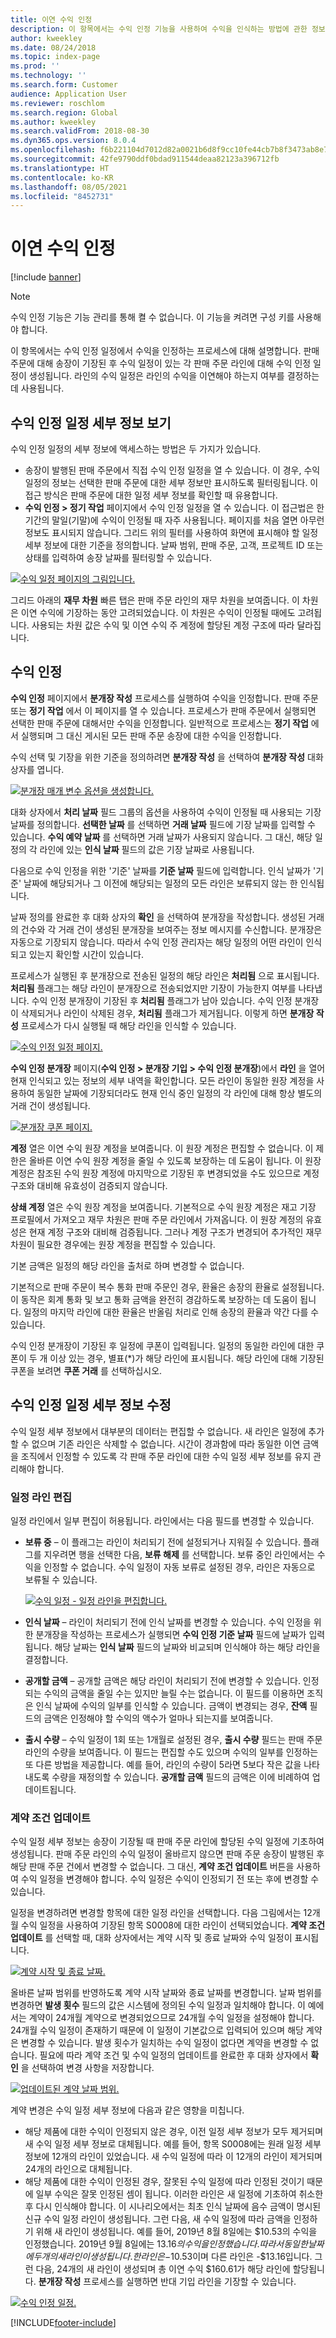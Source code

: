 ```yaml
---
title: 이연 수익 인정
description: 이 항목에서는 수익 인정 기능을 사용하여 수익을 인식하는 방법에 관한 정보를 제공합니다.
author: kweekley
ms.date: 08/24/2018
ms.topic: index-page
ms.prod: ''
ms.technology: ''
ms.search.form: Customer
audience: Application User
ms.reviewer: roschlom
ms.search.region: Global
ms.author: kweekley
ms.search.validFrom: 2018-08-30
ms.dyn365.ops.version: 8.0.4
ms.openlocfilehash: f6b221104d7012d82a0021b6d8f9cc10fe44cb7b8f3473ab8e7ae7a89be0a5e6
ms.sourcegitcommit: 42fe9790ddf0bdad911544deaa82123a396712fb
ms.translationtype: HT
ms.contentlocale: ko-KR
ms.lasthandoff: 08/05/2021
ms.locfileid: "8452731"
---
```

# <a name="recognize-deferred-revenue"></a>이연 수익 인정

[!include [banner](../includes/banner.md)]

> [!NOTE]
> 수익 인정 기능은 기능 관리를 통해 켤 수 없습니다. 이 기능을 켜려면 구성 키를 사용해야 합니다.

이 항목에서는 수익 인정 일정에서 수익을 인정하는 프로세스에 대해 설명합니다. 판매 주문에 대해 송장이 기장된 후 수익 일정이 있는 각 판매 주문 라인에 대해 수익 인정 일정이 생성됩니다. 라인의 수익 일정은 라인의 수익을 이연해야 하는지 여부를 결정하는 데 사용됩니다.

## <a name="view-revenue-recognition-schedule-details"></a>수익 인정 일정 세부 정보 보기

수익 인정 일정의 세부 정보에 액세스하는 방법은 두 가지가 있습니다.

- 송장이 발행된 판매 주문에서 직접 수익 인정 일정을 열 수 있습니다. 이 경우, 수익 일정의 정보는 선택한 판매 주문에 대한 세부 정보만 표시하도록 필터링됩니다. 이 접근 방식은 판매 주문에 대한 일정 세부 정보를 확인할 때 유용합니다.
- **수익 인정 \> 정기 작업** 페이지에서 수익 인정 일정을 열 수 있습니다. 이 접근법은 한 기간의 말일(기말)에 수익이 인정될 때 자주 사용됩니다. 페이지를 처음 열면 아무런 정보도 표시되지 않습니다. 그리드 위의 필터를 사용하여 화면에 표시해야 할 일정 세부 정보에 대한 기준을 정의합니다. 날짜 범위, 판매 주문, 고객, 프로젝트 ID 또는 상태를 입력하여 송장 날짜를 필터링할 수 있습니다.

[![수익 일정 페이지의 그림입니다.](./media/revenue-recognition-schedule-page.png)](./media/revenue-recognition-schedule-page.png)

그리드 아래의 **재무 차원** 빠른 탭은 판매 주문 라인의 재무 차원을 보여줍니다. 이 차원은 이연 수익에 기장하는 동안 고려되었습니다. 이 차원은 수익이 인정될 때에도 고려됩니다. 사용되는 차원 값은 수익 및 이연 수익 주 계정에 할당된 계정 구조에 따라 달라집니다.

## <a name="recognize-revenue"></a>수익 인정

**수익 인정** 페이지에서 **분개장 작성** 프로세스를 실행하여 수익을 인정합니다. 판매 주문 또는 **정기 작업** 에서 이 페이지를 열 수 있습니다. 프로세스가 판매 주문에서 실행되면 선택한 판매 주문에 대해서만 수익을 인정합니다. 일반적으로 프로세스는 **정기 작업** 에서 실행되며 그 대신 게시된 모든 판매 주문 송장에 대한 수익을 인정합니다.

수익 선택 및 기장을 위한 기준을 정의하려면 **분개장 작성** 을 선택하여 **분개장 작성** 대화 상자를 엽니다.

[![분개장 매개 변수 옵션을 생성합니다.](./media/revenue-recognition-create-journal.png)](./media/revenue-recognition-create-journal.png)

대화 상자에서 **처리 날짜** 필드 그룹의 옵션을 사용하여 수익이 인정될 때 사용되는 기장 날짜를 정의합니다. **선택한 날짜** 를 선택하면 **거래 날짜** 필드에 기장 날짜를 입력할 수 있습니다. **수익 예약 날짜** 를 선택하면 거래 날짜가 사용되지 않습니다. 그 대신, 해당 일정의 각 라인에 있는 **인식 날짜** 필드의 값은 기장 날짜로 사용됩니다.

다음으로 수익 인정을 위한 '기준' 날짜를 **기준 날짜** 필드에 입력합니다. 인식 날짜가 '기준' 날짜에 해당되거나 그 이전에 해당되는 일정의 모든 라인은 보류되지 않는 한 인식됩니다.

날짜 정의를 완료한 후 대화 상자의 **확인** 을 선택하여 분개장을 작성합니다. 생성된 거래의 건수와 각 거래 건이 생성된 분개장을 보여주는 정보 메시지를 수신합니다. 분개장은 자동으로 기장되지 않습니다. 따라서 수익 인정 관리자는 해당 일정의 어떤 라인이 인식되고 있는지 확인할 시간이 있습니다.

프로세스가 실행된 후 분개장으로 전송된 일정의 해당 라인은 **처리됨** 으로 표시됩니다. **처리됨** 플래그는 해당 라인이 분개장으로 전송되었지만 기장이 가능한지 여부를 나타냅니다. 수익 인정 분개장이 기장된 후 **처리됨** 플래그가 남아 있습니다. 수익 인정 분개장이 삭제되거나 라인이 삭제된 경우, **처리됨** 플래그가 제거됩니다. 이렇게 하면 **분개장 작성** 프로세스가 다시 실행될 때 해당 라인을 인식할 수 있습니다.

[![수익 인정 일정 페이지.](./media/revenue-recognition-rev-recog-schedule-02.png)](./media/revenue-recognition-rev-recog-schedule-02.png)

**수익 인정 분개장** 페이지(**수익 인정 \> 분개장 기입 \> 수익 인정 분개장**)에서 **라인** 을 열어 현재 인식되고 있는 정보의 세부 내역을 확인합니다. 모든 라인이 동일한 원장 계정을 사용하여 동일한 날짜에 기장되더라도 현재 인식 중인 일정의 각 라인에 대해 항상 별도의 거래 건이 생성됩니다.

[![분개장 쿠폰 페이지.](./media/revenue-recognition-journal-voucher.png)](./media/revenue-recognition-journal-voucher.png)

**계정** 열은 이연 수익 원장 계정을 보여줍니다. 이 원장 계정은 편집할 수 없습니다. 이 제한은 올바른 이연 수익 원장 계정을 줄일 수 있도록 보장하는 데 도움이 됩니다. 이 원장 계정은 참조된 수익 원장 계정에 마지막으로 기장된 후 변경되었을 수도 있으므로 계정 구조와 대비해 유효성이 검증되지 않습니다.

**상쇄 계정** 열은 수익 원장 계정을 보여줍니다. 기본적으로 수익 원장 계정은 재고 기장 프로필에서 가져오고 재무 차원은 판매 주문 라인에서 가져옵니다. 이 원장 계정의 유효성은 현재 계정 구조와 대비해 검증됩니다. 그러나 계정 구조가 변경되어 추가적인 재무 차원이 필요한 경우에는 원장 계정을 편집할 수 있습니다.

기본 금액은 일정의 해당 라인을 출처로 하며 변경할 수 없습니다.

기본적으로 판매 주문이 복수 통화 판매 주문인 경우, 환율은 송장의 환율로 설정됩니다. 이 동작은 회계 통화 및 보고 통화 금액을 완전히 경감하도록 보장하는 데 도움이 됩니다. 일정의 마지막 라인에 대한 환율은 반올림 처리로 인해 송장의 환율과 약간 다를 수 있습니다.

수익 인정 분개장이 기장된 후 일정에 쿠폰이 입력됩니다. 일정의 동일한 라인에 대한 쿠폰이 두 개 이상 있는 경우, 별표(\*)가 해당 라인에 표시됩니다. 해당 라인에 대해 기장된 쿠폰을 보려면 **쿠폰 거래** 를 선택하십시오.

## <a name="modify-the-revenue-recognition-schedule-details"></a>수익 인정 일정 세부 정보 수정

수익 일정 세부 정보에서 대부분의 데이터는 편집할 수 없습니다. 새 라인은 일정에 추가할 수 없으며 기존 라인은 삭제할 수 없습니다. 시간이 경과함에 따라 동일한 이연 금액을 조직에서 인정할 수 있도록 각 판매 주문 라인에 대한 수익 일정 세부 정보를 유지 관리해야 합니다.

### <a name="edit-schedule-lines"></a>일정 라인 편집

일정 라인에서 일부 편집이 허용됩니다. 라인에서는 다음 필드를 변경할 수 있습니다.

- **보류 중** – 이 플래그는 라인이 처리되기 전에 설정되거나 지워질 수 있습니다. 플래그를 지우려면 행을 선택한 다음, **보류 해제** 를 선택합니다. 보류 중인 라인에서는 수익을 인정할 수 없습니다. 수익 일정이 자동 보류로 설정된 경우, 라인은 자동으로 보류될 수 있습니다.

    [![수익 일정 - 일정 라인을 편집합니다.](./media/revenue-recognition-rev-revenue-schedules.png)](./media/revenue-recognition-rev-revenue-schedules.png)

- **인식 날짜** – 라인이 처리되기 전에 인식 날짜를 변경할 수 있습니다. 수익 인정을 위한 분개장을 작성하는 프로세스가 실행되면 **수익 인정 기준 날짜** 필드에 날짜가 입력됩니다. 해당 날짜는 **인식 날짜** 필드의 날짜와 비교되며 인식해야 하는 해당 라인을 결정합니다.
- **공개할 금액** – 공개할 금액은 해당 라인이 처리되기 전에 변경할 수 있습니다. 인정되는 수익의 금액을 줄일 수는 있지만 늘릴 수는 없습니다. 이 필드를 이용하면 조직은 인식 날짜에 수익의 일부를 인식할 수 있습니다. 금액이 변경되는 경우, **잔액** 필드의 금액은 인정해야 할 수익의 액수가 얼마나 되는지를 보여줍니다.
- **출시 수량** – 수익 일정이 1회 또는 1개월로 설정된 경우, **출시 수량** 필드는 판매 주문 라인의 수량을 보여줍니다. 이 필드는 편집할 수도 있으며 수익의 일부를 인정하는 또 다른 방법을 제공합니다. 예를 들어, 라인의 수량이 5라면 5보다 작은 값을 나타내도록 수량을 재정의할 수 있습니다. **공개할 금액** 필드의 금액은 이에 비례하여 업데이트됩니다.

### <a name="update-contract-terms"></a>계약 조건 업데이트

수익 일정 세부 정보는 송장이 기장될 때 판매 주문 라인에 할당된 수익 일정에 기초하여 생성됩니다. 판매 주문 라인의 수익 일정이 올바르지 않으면 판매 주문 송장이 발행된 후 해당 판매 주문 건에서 변경할 수 없습니다. 그 대신, **계약 조건 업데이트** 버튼을 사용하여 수익 일정을 변경해야 합니다. 수익 일정은 수익이 인정되기 전 또는 후에 변경할 수 있습니다.

일정을 변경하려면 변경할 항목에 대한 일정 라인을 선택합니다. 다음 그림에서는 12개월 수익 일정을 사용하여 기장된 항목 S0008에 대한 라인이 선택되었습니다. **계약 조건 업데이트** 를 선택할 때, 대화 상자에서는 계약 시작 및 종료 날짜와 수익 일정이 표시됩니다.

[![계약 시작 및 종료 날짜.](./media/revenue-recognition-rev-revenue-schedule-update-cntrct-dates-schedule.png)](./media/revenue-recognition-rev-revenue-schedule-update-cntrct-dates-schedule.png)

올바른 날짜 범위를 반영하도록 계약 시작 날짜와 종료 날짜를 변경합니다. 날짜 범위를 변경하면 **발생 횟수** 필드의 값은 시스템에 정의된 수익 일정과 일치해야 합니다. 이 예에서는 계약이 24개월 계약으로 변경되었으므로 24개월 수익 일정을 설정해야 합니다. 24개월 수익 일정이 존재하기 때문에 이 일정이 기본값으로 입력되어 있으며 해당 계약은 변경할 수 있습니다. 발생 횟수가 일치하는 수익 일정이 없다면 계약을 변경할 수 없습니다. 필요에 따라 계약 조건 및 수익 일정의 업데이트를 완료한 후 대화 상자에서 **확인** 을 선택하여 변경 사항을 저장합니다.

[![업데이트된 계약 날짜 범위.](./media/revenue-recognition-rev-revenue-schedule-update-cntrct-dates-schedule-02.png)](./media/revenue-recognition-rev-revenue-schedule-update-cntrct-dates-schedule-02.png)

계약 변경은 수익 일정 세부 정보에 다음과 같은 영향을 미칩니다.

- 해당 제품에 대한 수익이 인정되지 않은 경우, 이전 일정 세부 정보가 모두 제거되며 새 수익 일정 세부 정보로 대체됩니다. 예를 들어, 항목 S0008에는 원래 일정 세부 정보에 12개의 라인이 있었습니다. 새 수익 일정에 따라 이 12개의 라인이 제거되며 24개의 라인으로 대체됩니다.
- 해당 제품에 대한 수익이 인정된 경우, 잘못된 수익 일정에 따라 인정된 것이기 때문에 일부 수익은 잘못 인정된 셈이 됩니다. 이러한 라인은 새 일정에 기초하여 취소한 후 다시 인식해야 합니다. 이 시나리오에서는 최초 인식 날짜에 음수 금액이 명시된 신규 수익 일정 라인이 생성됩니다. 그런 다음, 새 수익 일정에 따라 금액을 인정하기 위해 새 라인이 생성됩니다. 예를 들어, 2019년 8월 8일에는 $10.53의 수익을 인정했습니다. 2019년 9월 8일에는 $13.16의 수익을 인정했습니다. 따라서 동일한 날짜에 두 개의 새 라인이 생성됩니다. 한 라인은 -$10.53이며 다른 라인은 -$13.16입니다. 그런 다음, 24개의 새 라인이 생성되며 총 이연 수익 $160.61가 해당 라인에 할당됩니다. **분개장 작성** 프로세스를 실행하면 반대 기입 라인을 기장할 수 있습니다.

[![수익 인정 일정.](./media/revenue-recognition-rev-recog-schedule-03.png)](./media/revenue-recognition-rev-recog-schedule-03.png)


[!INCLUDE[footer-include](../../includes/footer-banner.md)]